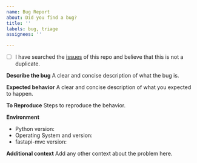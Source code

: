 ```yaml
---
name: Bug Report
about: Did you find a bug?
title: ''
labels: bug, triage
assignees: ''

---
```


<!-- Checked checkbox should look like this: [x] -->
- [ ] I have searched the [issues](https://github.com/rszamszur/fastapi-mvc/issues) of this repo and believe that this is not a duplicate.

<!-- Now feel free to write your issue, but please be descriptive! Thanks again 🙌 ❤️ -->

**Describe the bug**
A clear and concise description of what the bug is.

**Expected behavior**
A clear and concise description of what you expected to happen.

**To Reproduce**
Steps to reproduce the behavior.

**Environment**
* Python version:
* Operating System and version:
* fastapi-mvc version:

**Additional context**
Add any other context about the problem here.
